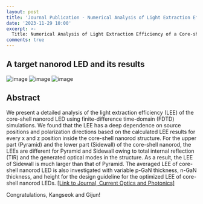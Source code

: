 ```yaml
---
layout: post
title: 'Journal Publication - Numerical Analysis of Light Extraction Efficiency of a Core-shell Nanorod Light-emitting Diode'
date: '2023-11-29 10:00'
excerpt: >-
  Title: Numerical Analysis of Light Extraction Efficiency of a Core-shell Nanorod Light-emitting Diode
comments: true
---
```

## A target nanorod LED and its results
![image](https://github.com/jordan-kim/modesolverhelper/assets/77437180/63139a6e-eb45-4b31-8014-5aa9fe46d553)
![image](https://github.com/jordan-kim/modesolverhelper/assets/77437180/c0bfe3d4-f7a2-420e-b16e-5b4cd91e3fa1)
![image](https://github.com/jordan-kim/modesolverhelper/assets/77437180/1773a0d5-e199-4484-89d4-07c4e0c04b37)


## Abstract
We present a detailed analysis of the light extraction efficiency (LEE) of the core-shell nanorod LED using finite-difference time-domain (FDTD) simulations. We found that the LEE has a deep dependence on source positions and polarization directions based on the calculated LEE results for every x and z position inside the core-shell nanorod structure. For the upper part (Pyramid) and the lower part (Sidewall) of the core-shell nanorod, the LEEs are different for Pyramid and Sidewall owing to total internal reflection (TIR) and the generated optical modes in the structure. As a result, the LEE of Sidewall is much larger than that of Pyramid. The averaged LEE of core-shell nanorod LED is also investigated with variable p-GaN thickness, n-GaN thickness, and height for the design guideline for the optimized LEE of core-shell nanorod LEDs.
[[Link to Journal, Current Optics and Photonics]](https://www.coppjournal.org/journal/view.html?uid=1557&pn=current_issue)

Congratulations, Kangseok and Gijun!
